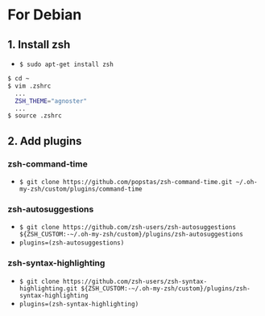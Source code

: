 # For Debian
## 1. Install zsh
- ```$ sudo apt-get install zsh```
```sh
$ cd ~
$ vim .zshrc
  ...
  ZSH_THEME="agnoster"
  ...
$ source .zshrc
```
## 2. Add plugins
### zsh-command-time
- ```$ git clone https://github.com/popstas/zsh-command-time.git ~/.oh-my-zsh/custom/plugins/command-time```
### zsh-autosuggestions
- ```$ git clone https://github.com/zsh-users/zsh-autosuggestions ${ZSH_CUSTOM:-~/.oh-my-zsh/custom}/plugins/zsh-autosuggestions```
- ```plugins=(zsh-autosuggestions)```
### zsh-syntax-highlighting
- ```$ git clone https://github.com/zsh-users/zsh-syntax-highlighting.git ${ZSH_CUSTOM:-~/.oh-my-zsh/custom}/plugins/zsh-syntax-highlighting```
- ```plugins=(zsh-syntax-highlighting)```
